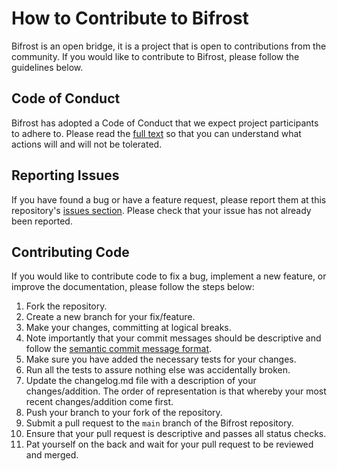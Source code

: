 # How to Contribute to Bifrost

Bifrost is an open bridge, it is a project that is open to contributions from the community. If you would like to contribute to Bifrost, please follow the guidelines below.

## Code of Conduct

Bifrost has adopted a Code of Conduct that we expect project participants to adhere to. Please read the [full text](https://www.contributor-covenant.org/version/1/0/0/code-of-conduct/) so that you can understand what actions will and will not be tolerated.

## Reporting Issues

If you have found a bug or have a feature request, please report them at this repository's [issues section](https://github.com/opensaucerer/bifrost/issues). Please check that your issue has not already been reported.

## Contributing Code

If you would like to contribute code to fix a bug, implement a new feature, or improve the documentation, please follow the steps below:

1. Fork the repository.
2. Create a new branch for your fix/feature.
3. Make your changes, committing at logical breaks.
4. Note importantly that your commit messages should be descriptive and follow the [semantic commit message format](https://gist.github.com/joshbuchea/6f47e86d2510bce28f8e7f42ae84c716).
5. Make sure you have added the necessary tests for your changes.
6. Run all the tests to assure nothing else was accidentally broken.
7. Update the changelog.md file with a description of your changes/addition. The order of representation is that whereby your most recent changes/addition come first.
8. Push your branch to your fork of the repository.
9. Submit a pull request to the `main` branch of the Bifrost repository.
10. Ensure that your pull request is descriptive and passes all status checks.
11. Pat yourself on the back and wait for your pull request to be reviewed and merged.
